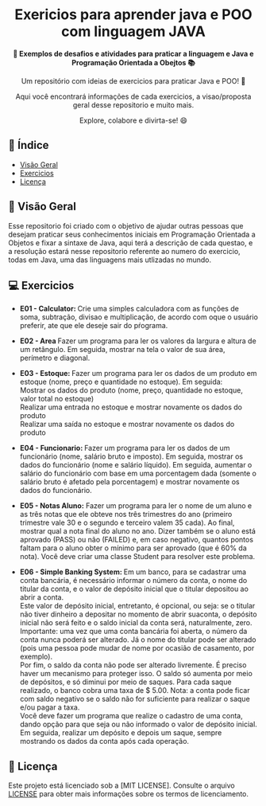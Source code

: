 <h1 align="center">Exericios para aprender java e POO com linguagem JAVA</h1>



<div align="center">
  <strong>🚀 Exemplos de desafios e atividades para praticar a linguagem e Java e Programação Orientada a Obejtos 📚</strong>
</div>

<div align="center">
  <p>Um repositório com ideias de exercicios para praticar Java e POO! 🎉</p>
  <p>Aqui você encontrará informações de cada exercicios, a visao/proposta geral desse repositorio e muito mais.</p>
  <p>Explore, colabore e divirta-se! 😄</p>
</div>

## 📖 Índice

- [Visão Geral](#visão-geral)
- [Exercicios](#exercicios)
- [Licença](#licença)

## 🔭 Visão Geral

Esse repositorio foi criado com o objetivo de ajudar outras pessoas que desejam praticar seus conhecimentos iniciais em Programação Orientada a Objetos e fixar a sintaxe de Java, aqui terá a descrição de cada questao, e a resolução estará nesse repositorio referente ao numero do exercicio, todas em Java, uma das linguagens mais utlizadas no mundo.

## 💻 Exercicios

- <strong> E01 - Calculator: </strong> Crie uma simples calculadora com as funções de soma, subtração, divisao e multiplicação, de acordo com oque o usuário preferir, ate que ele deseje sair do pŕograma.

- <strong> E02 - Area </strong> Fazer um programa para ler os valores da largura e altura de um retângulo. Em seguida, mostrar na tela o valor de sua área, perímetro e diagonal.

- <strong>E03 - Estoque: </strong>Fazer um programa para ler os dados de um produto em estoque (nome, preço e
quantidade no estoque). Em seguida: <br>
Mostrar os dados do produto (nome, preço, quantidade no estoque, valor total no
estoque)<br>
Realizar uma entrada no estoque e mostrar novamente os dados do produto<br>
Realizar uma saída no estoque e mostrar novamente os dados do produto<br>

- <strong>E04 - Funcionario: </strong>Fazer um programa para ler os dados de um funcionário (nome, salário bruto e imposto). Em seguida, mostrar os dados do funcionário (nome e salário líquido). Em seguida, aumentar o salário do funcionário com base em uma porcentagem dada (somente o salário bruto é afetado pela porcentagem) e mostrar novamente os dados do funcionário.

- <strong>E05 - Notas Aluno:</strong> Fazer um programa para ler o nome de um aluno e as três notas que ele obteve nos três trimestres do ano (primeiro trimestre vale 30 e o segundo e terceiro valem 35 cada). Ao final, mostrar qual a nota final do aluno no ano. Dizer também se o aluno está aprovado (PASS) ou não (FAILED) e, em caso negativo, quantos pontos faltam para o aluno obter o mínimo para ser aprovado (que é 60% da nota). Você deve criar uma classe Student para resolver este problema.
  
- <strong> E06 - Simple Banking System: </strong> Em um banco, para se cadastrar uma conta bancária, é necessário informar o número da conta, o nome do titular da conta, e o valor de depósito inicial que o titular depositou ao abrir a conta. <br>
Este valor de depósito inicial, entretanto, é opcional, ou seja: se o titular não tiver dinheiro a depositar no momento de abrir suaconta, o depósito inicial não será feito e o saldo inicial da conta será, naturalmente, zero.<br>
Importante: uma vez que uma conta bancária foi aberta, o número da conta nunca poderá ser alterado. Já
o nome do titular pode ser alterado (pois uma pessoa pode mudar de nome por ocasião de casamento, por
exemplo).<br>
Por fim, o saldo da conta não pode ser alterado livremente. É preciso haver um mecanismo para proteger
isso. O saldo só aumenta por meio de depósitos, e só diminui por meio de saques. Para cada saque
realizado, o banco cobra uma taxa de $ 5.00. Nota: a conta pode ficar com saldo negativo se o saldo não for
suficiente para realizar o saque e/ou pagar a taxa.<br>
Você deve fazer um programa que realize o cadastro de uma conta, dando opção para que seja ou não
informado o valor de depósito inicial. Em seguida, realizar um depósito e depois um saque, sempre
mostrando os dados da conta após cada operação.

## 📄 Licença

Este projeto está licenciado sob a [MIT LICENSE]. Consulte o arquivo [LICENSE](LICENSE) para obter mais informações sobre os termos de licenciamento.
